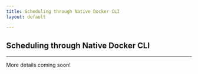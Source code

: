 ```yaml
---
title: Scheduling through Native Docker CLI
layout: default

---
```


## Scheduling through Native Docker CLI
---

More details coming soon!